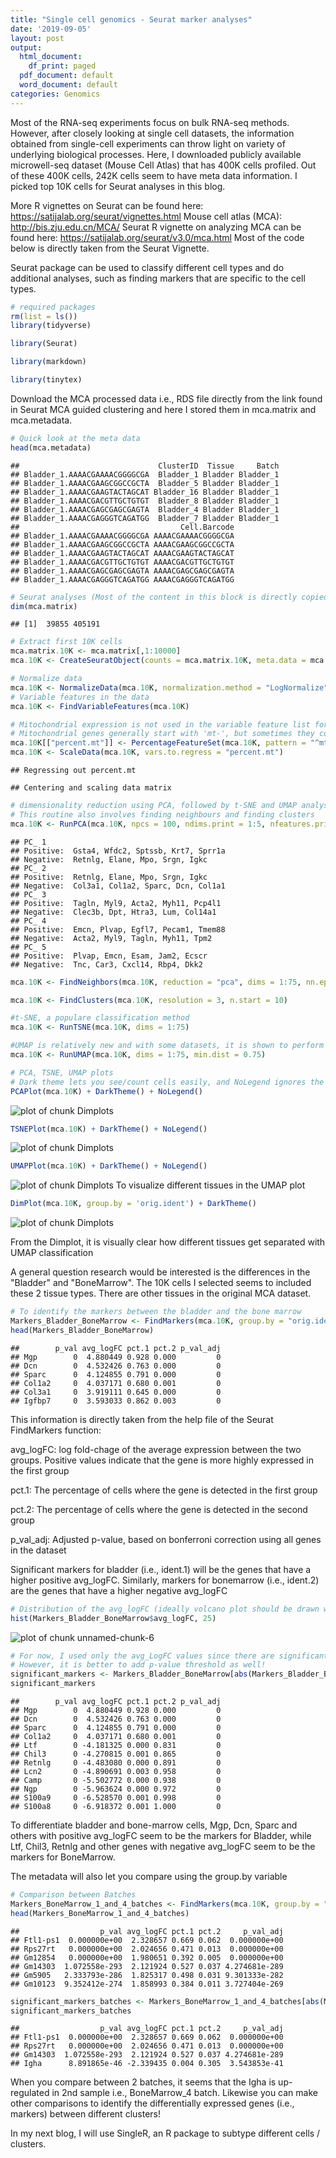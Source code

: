 ```yaml
---
title: "Single cell genomics - Seurat marker analyses"
date: '2019-09-05'
layout: post
output:
  html_document:
    df_print: paged
  pdf_document: default
  word_document: default
categories: Genomics
---
```


Most of the RNA-seq experiments focus on bulk RNA-seq methods. However, after closely looking at single cell datasets, the information obtained from single-cell experiments can throw light on variety of underlying biological processes. Here, I downloaded publicly available microwell-seq dataset (Mouse Cell Atlas) that has 400K cells profiled. Out of these 400K cells, 242K cells seem to have meta data information. I picked top 10K cells for Seurat analyses in this blog.

More R vignettes on Seurat can be found here: https://satijalab.org/seurat/vignettes.html
Mouse cell atlas (MCA): http://bis.zju.edu.cn/MCA/
Seurat R vignette on analyzing MCA can be found here: https://satijalab.org/seurat/v3.0/mca.html
Most of the code below is directly taken from the Seurat Vignette.

Seurat package can be used to classify different cell types and do additional analyses, such as finding markers that are specific to the cell types.


```r
# required packages
rm(list = ls())
library(tidyverse)
```
```r
library(Seurat)
```

```r
library(markdown)
```

```r
library(tinytex)
```

Download the MCA processed data i.e., RDS file directly from the link found in Seurat MCA guided clustering and here I stored them in mca.matrix and mca.metadata.

```r
# Quick look at the meta data
head(mca.metadata)
```

```
##                               ClusterID  Tissue     Batch
## Bladder_1.AAAACGAAAACGGGGCGA  Bladder_1 Bladder Bladder_1
## Bladder_1.AAAACGAAGCGGCCGCTA  Bladder_5 Bladder Bladder_1
## Bladder_1.AAAACGAAGTACTAGCAT Bladder_16 Bladder Bladder_1
## Bladder_1.AAAACGACGTTGCTGTGT  Bladder_8 Bladder Bladder_1
## Bladder_1.AAAACGAGCGAGCGAGTA  Bladder_4 Bladder Bladder_1
## Bladder_1.AAAACGAGGGTCAGATGG  Bladder_7 Bladder Bladder_1
##                                    Cell.Barcode
## Bladder_1.AAAACGAAAACGGGGCGA AAAACGAAAACGGGGCGA
## Bladder_1.AAAACGAAGCGGCCGCTA AAAACGAAGCGGCCGCTA
## Bladder_1.AAAACGAAGTACTAGCAT AAAACGAAGTACTAGCAT
## Bladder_1.AAAACGACGTTGCTGTGT AAAACGACGTTGCTGTGT
## Bladder_1.AAAACGAGCGAGCGAGTA AAAACGAGCGAGCGAGTA
## Bladder_1.AAAACGAGGGTCAGATGG AAAACGAGGGTCAGATGG
```

```r
# Seurat analyses (Most of the content in this block is directly copied from the Seurat Vignette)
dim(mca.matrix)
```

```
## [1]  39855 405191
```

```r
# Extract first 10K cells
mca.matrix.10K <- mca.matrix[,1:10000]
mca.10K <- CreateSeuratObject(counts = mca.matrix.10K, meta.data = mca.metadata, project = "MouseCellAtlas")
```

```r
# Normalize data
mca.10K <- NormalizeData(mca.10K, normalization.method = "LogNormalize", scale.factor = 10000)
# Variable features in the data
mca.10K <- FindVariableFeatures(mca.10K)

# Mitochondrial expression is not used in the variable feature list for classification
# Mitochondrial genes generally start with 'mt-', but sometimes they could be in different case as well
mca.10K[["percent.mt"]] <- PercentageFeatureSet(mca.10K, pattern = "^mt-")
mca.10K <- ScaleData(mca.10K, vars.to.regress = "percent.mt")
```

```
## Regressing out percent.mt
```

```
## Centering and scaling data matrix
```

```r
# dimensionality reduction using PCA, followed by t-SNE and UMAP analyses
# This routine also involves finding neighbours and finding clusters
mca.10K <- RunPCA(mca.10K, npcs = 100, ndims.print = 1:5, nfeatures.print = 5)
```

```
## PC_ 1
## Positive:  Gsta4, Wfdc2, Sptssb, Krt7, Sprr1a
## Negative:  Retnlg, Elane, Mpo, Srgn, Igkc
## PC_ 2
## Positive:  Retnlg, Elane, Mpo, Srgn, Igkc
## Negative:  Col3a1, Col1a2, Sparc, Dcn, Col1a1
## PC_ 3
## Positive:  Tagln, Myl9, Acta2, Myh11, Pcp4l1
## Negative:  Clec3b, Dpt, Htra3, Lum, Col14a1
## PC_ 4
## Positive:  Emcn, Plvap, Egfl7, Pecam1, Tmem88
## Negative:  Acta2, Myl9, Tagln, Myh11, Tpm2
## PC_ 5
## Positive:  Plvap, Emcn, Esam, Jam2, Ecscr
## Negative:  Tnc, Car3, Cxcl14, Rbp4, Dkk2
```

```r
mca.10K <- FindNeighbors(mca.10K, reduction = "pca", dims = 1:75, nn.eps = 0.5)
```

```r
mca.10K <- FindClusters(mca.10K, resolution = 3, n.start = 10)
```

```r
#t-SNE, a populare classification method
mca.10K <- RunTSNE(mca.10K, dims = 1:75)

#UMAP is relatively new and with some datasets, it is shown to perform better than t-SNE
mca.10K <- RunUMAP(mca.10K, dims = 1:75, min.dist = 0.75)
```


```r
# PCA, TSNE, UMAP plots
# Dark theme lets you see/count cells easily, and NoLegend ignores the labels of the clusters
PCAPlot(mca.10K) + DarkTheme() + NoLegend()
```
![plot of chunk Dimplots](figure/PCA.png)
```r
TSNEPlot(mca.10K) + DarkTheme() + NoLegend()
```
![plot of chunk Dimplots](figure/TSNE.png)
```r
UMAPPlot(mca.10K) + DarkTheme() + NoLegend()
```
![plot of chunk Dimplots](figure/UMAP.png)
To visualize different tissues in the UMAP plot

```r
DimPlot(mca.10K, group.by = 'orig.ident') + DarkTheme()
```

![plot of chunk Dimplots](figure/Dimplot.png)

From the Dimplot, it is visually clear how different tissues get separated with UMAP classification

A general question research would be interested is the differences in the "Bladder" and "BoneMarrow". The 10K cells I selected seems to included these 2 tissue types. There are other tissues in the original MCA dataset.


```r
# To identify the markers between the bladder and the bone marrow
Markers_Bladder_BoneMarrow <- FindMarkers(mca.10K, group.by = "orig.ident", ident.1 = "Bladder", ident.2 = "BoneMarrow")
head(Markers_Bladder_BoneMarrow)
```

```
##        p_val avg_logFC pct.1 pct.2 p_val_adj
## Mgp        0  4.880449 0.928 0.000         0
## Dcn        0  4.532426 0.763 0.000         0
## Sparc      0  4.124855 0.791 0.000         0
## Col1a2     0  4.037171 0.680 0.001         0
## Col3a1     0  3.919111 0.645 0.000         0
## Igfbp7     0  3.593033 0.862 0.003         0
```

This information is directly taken from the help file of the Seurat FindMarkers function:

avg_logFC: log fold-chage of the average expression between the two groups. Positive values indicate that the gene is more highly expressed in the first group

pct.1: The percentage of cells where the gene is detected in the first group

pct.2: The percentage of cells where the gene is detected in the second group

p_val_adj: Adjusted p-value, based on bonferroni correction using all genes in the dataset

Significant markers for bladder (i.e., ident.1) will be the genes that have a higher positive avg_logFC.
Similarly, markers for bonemarrow (i.e., ident.2) are the genes that have a higher negative avg_logFC


```r
# Distribution of the avg_logFC (ideally volcano plot should be drawn with P-values as well)
hist(Markers_Bladder_BoneMarrow$avg_logFC, 25)
```

![plot of chunk unnamed-chunk-6](figure/Hist.png)


```r
# For now, I used only the avg_LogFC values since there are significantly up- and down- regulated genes.
# However, it is better to add p-value threshold as well!
significant_markers <- Markers_Bladder_BoneMarrow[abs(Markers_Bladder_BoneMarrow$avg_logFC) >4, ]
significant_markers
```

```
##        p_val avg_logFC pct.1 pct.2 p_val_adj
## Mgp        0  4.880449 0.928 0.000         0
## Dcn        0  4.532426 0.763 0.000         0
## Sparc      0  4.124855 0.791 0.000         0
## Col1a2     0  4.037171 0.680 0.001         0
## Ltf        0 -4.181325 0.000 0.831         0
## Chil3      0 -4.270815 0.001 0.865         0
## Retnlg     0 -4.483080 0.000 0.891         0
## Lcn2       0 -4.890691 0.003 0.958         0
## Camp       0 -5.502772 0.000 0.938         0
## Ngp        0 -5.963624 0.000 0.972         0
## S100a9     0 -6.528570 0.001 0.998         0
## S100a8     0 -6.918372 0.001 1.000         0
```
To differentiate bladder and bone-marrow cells, Mgp, Dcn, Sparc and others with positive avg_logFC seem to be the markers for Bladder, while Ltf, Chil3, Retnlg and other genes with negative avg_logFC seem to be the markers for BoneMarrow.

The metadata will also let you compare using the group.by variable


```r
# Comparison between Batches
Markers_BoneMarrow_1_and_4_batches <- FindMarkers(mca.10K, group.by = "Batch", ident.1 = "BoneMarrow_1", ident.2 = "BoneMarrow_4")
head(Markers_BoneMarrow_1_and_4_batches)
```

```
##                  p_val avg_logFC pct.1 pct.2     p_val_adj
## Ftl1-ps1  0.000000e+00  2.328657 0.669 0.062  0.000000e+00
## Rps27rt   0.000000e+00  2.024656 0.471 0.013  0.000000e+00
## Gm12854   0.000000e+00  1.980651 0.392 0.005  0.000000e+00
## Gm14303  1.072558e-293  2.121924 0.527 0.037 4.274681e-289
## Gm5905   2.333793e-286  1.825317 0.498 0.031 9.301333e-282
## Gm10123  9.352412e-274  1.858993 0.384 0.011 3.727404e-269
```

```r
significant_markers_batches <- Markers_BoneMarrow_1_and_4_batches[abs(Markers_BoneMarrow_1_and_4_batches$avg_logFC) >2, ]
significant_markers_batches
```

```
##                  p_val avg_logFC pct.1 pct.2     p_val_adj
## Ftl1-ps1  0.000000e+00  2.328657 0.669 0.062  0.000000e+00
## Rps27rt   0.000000e+00  2.024656 0.471 0.013  0.000000e+00
## Gm14303  1.072558e-293  2.121924 0.527 0.037 4.274681e-289
## Igha      8.891865e-46 -2.339435 0.004 0.305  3.543853e-41
```

When you compare between 2 batches, it seems that the Igha is up-regulated in 2nd sample i.e., BoneMarrow_4 batch. Likewise you can make other comparisons to identify the differentially expressed genes (i.e., markers) between different clusters!

In my next blog, I will use SingleR, an R package to subtype different cells / clusters.
